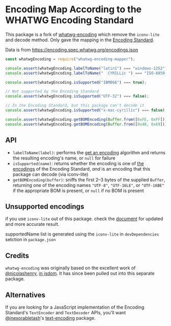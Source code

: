 # Encoding Map According to the WHATWG Encoding Standard

This package is a fork of [whatwg-encoding](https://github.com/jsdom/whatwg-encoding) which remove the `iconv-lite` and decode method. Only gave the mapping in the [Encoding Standard](https://encoding.spec.whatwg.org/).

Data is from https://encoding.spec.whatwg.org/encodings.json

```js
const whatwgEncoding = require("whatwg-encoding-mapper");

console.assert(whatwgEncoding.labelToName("latin1") === "windows-1252");
console.assert(whatwgEncoding.labelToName("  CYRILLic ") === "ISO-8859-5");

console.assert(whatwgEncoding.isSupported("IBM866") === true);

// Not supported by the Encoding Standard
console.assert(whatwgEncoding.isSupported("UTF-32") === false);

// In the Encoding Standard, but this package can't decode it
console.assert(whatwgEncoding.isSupported("x-mac-cyrillic") === false);

console.assert(whatwgEncoding.getBOMEncoding(Buffer.from([0xFE, 0xFF])) === "UTF-16BE");
console.assert(whatwgEncoding.getBOMEncoding(Buffer.from([0x48, 0x69])) === null);
```

## API

- `labelToName(label)`: performs the [get an encoding](https://encoding.spec.whatwg.org/#concept-encoding-get) algorithm and returns the resulting encoding's name, or `null` for failure
- `isSupported(name)`: returns whether the encoding is one of [the encodings](https://encoding.spec.whatwg.org/#names-and-labels) of the Encoding Standard, _and_ is an encoding that this package can decode (via iconv-lite)
- `getBOMEncoding(buffer)`: sniffs the first 2–3 bytes of the supplied `Buffer`, returning one of the encoding names `"UTF-8"`, `"UTF-16LE"`, or `"UTF-16BE"` if the appropriate BOM is present, or `null` if no BOM is present

## Unsupported encodings

if you use `iconv-lite` out of this package. check the [document](https://github.com/ashtuchkin/iconv-lite/wiki/Supported-Encodings) for updated and more accurate result.

supportedName list is generated using the `iconv-lite` in `devDependencies` setction in `package.json`

## Credits

`whatwg-encoding` was originally based on the excellent work of [@nicolashenry](https://github.com/nicolashenry), [in jsdom](https://github.com/tmpvar/jsdom/blob/7ce11776ce161e8d5921a7a183585327400f786b/lib/jsdom/living/helpers/encoding.js). It has since been pulled out into this separate package.

## Alternatives

If you are looking for a JavaScript implementation of the Encoding Standard's `TextEncoder` and `TextDecoder` APIs, you'll want [@inexorabletash](https://github.com/inexorabletash)'s [text-encoding](https://github.com/inexorabletash/text-encoding) package.
